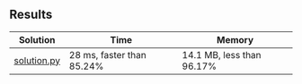 ## Results
Solution | Time | Memory
---------|------|-------
[solution.py](solution.py) | 28 ms, faster than 85.24% | 14.1 MB, less than 96.17%